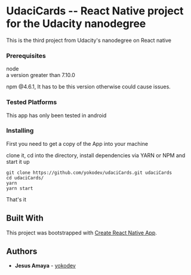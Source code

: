 # UdaciCards -- React Native project for the Udacity nanodegree

This is the third project from Udacity's nanodegree on React native

### Prerequisites

node   
    a version greater than 7.10.0  

npm @4.6.1, It has to be this version otherwise could cause issues.

### Tested Platforms
This app has only been tested in android

### Installing

First you need to get a copy of the App into your machine

clone it, cd into the directory, install dependencies via YARN or NPM and start it up

```
git clone https://github.com/yokodev/udaciCards.git udaciCards
cd udaciCards/
yarn
yarn start
```
That's it


## Built With

This project was bootstrapped with [Create React Native App](https://github.com/react-community/create-react-native-app).

## Authors

* **Jesus  Amaya** -  [yokodev](https://github.com/yokodev)
